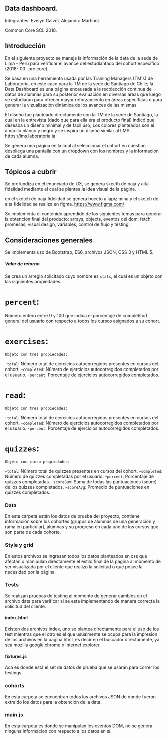 ## Data dashboard.

Integrantes:
Evelyn Galvez
Alejandra Martínez

Common Core SCL 2018.

## Introducción

En el siguiente proyecto se maneja la información de la data de la sede de Lima - Perú para verificar el avance del estudiantado del cohort especifico (2018- 03- pre core).

Se basa en una herramienta usada por las Training Managers (TM's) de Laboratoria, en este caso para la TM de la sede de Santiago de Chile; la Data Dashboard es una página encausada a la recolección continua de datos de alumnas para su posterior evaluación en diversas áreas que luego se estudiaran para ofrecer mayor reforzamiento en áreas específicas o para generar la vizualización dinámica de los avances de las mismas.

El diseño fue planteado directamente con la TM de la sede de Santiago, la cual en la entrevista (dado que para ella era el producto final) indicó que deseaba un diseño minimal y de facil uso; Los colores planteados son el amarillo blanco y negro y se inspira un diseño similar al LMS.
https://lms.laboratoria.la

Se genera una página en la cual al seleccionar el cohort en cuestion despliega una pantalla con un dropdown con los nombres y la información de cada alumna.

## Tópicos a cubrir

Se profundiza en el enunciado de UX, se genera skecth de baja y alta fidelidad mediante el cual se plantea la idea visual de la página.

en el sketch de baja fidelidad se genera boceto a lapiz mina y el sketch de alta fidelidad se realiza en figma.
https://www.figma.com/

Se implementa el contenido aprendido de los siguientes temas para generar la obtencion final del producto:
  arrays, objects, eventos del dom, fetch, promesas, visual design, variables, control de flujo y testing.

## Consideraciones generales

Se implementa uso de Bootstrap, ES6, archivos JSON, CSS 3 y HTML 5.

##### Valor de retorno

Se crea un arreglo solicitado cuyo nombre es `stats`, el cual es un
objeto con las siguientes propiedades:

# `percent`: 
  Número entero entre 0 y 100 que indica el porcentaje de completitud
  general del usuario con respecto a todos los cursos asignados a su cohort.
# `exercises`: 
    Objeto con tres propiedades:
  -`total`: Número total de ejercicios autocorregidos presentes en cursos del
    cohort. 
  -`completed`: Número de ejercicios autocorregidos completados por el usuario.
  -`percent`: Porcentaje de ejercicios autocorregidos completados.
# `read`: 
    Objeto con tres propiedades:
  -`total`: Número total de ejercicios autocorregidos presentes en cursos del
    cohort. 
  -`completed`: Número de ejercicios autocorregidos completados por el usuario.
  -`percent`: Porcentaje de ejercicios autocorregidos completados.
# `quizzes`:
    Objeto con cinco propiedades:
  -`total`: Número total de quizzes presentes en cursos del cohort.
  -`completed`: Número de quizzes completadas por el usuario.
  -`percent`: Porcentaje de quizzes completadas.
  -`scoreSum`: Suma de todas las puntuaciones (score) de los quizzes
    completados.
  -`scoreAvg`:  Promedio de puntuaciones en quizzes completados.


### Data

En esta carpeta están los datos de prueba del proyecto, contiene información
sobre los cohortes (grupos de alumnas de una generación y rama en particular),
alumnas y su progreso en cada uno de los cursos que son parte de cada cohorte.

### Style y grid

En estos archivos se ingresan todos los datos planteados en css que afectan o manipulan directamente el estilo final de la pagina al momento de ser visualizada por el cliente que realizo la solicitud o que posee la necesidad por la página.

### Tests

Se realizan pruebas de testing al momento de generar cambios en el archivo data para verificar si se esta implementando de manera correcta la solicitud del cliente.

#### index.html

Existen dos archivos index, uno se plantea directamente para el uso de los test mientras que el otro es el que usualmente se ocupa para la impresion de los archivos en la pagina html, es decir en el buscador directamente, ya sea mozilla google chrome o internet explorer.

#### fixtures.js

Acá es donde está el set de datos de prueba que se usarán para correr los testings.

### cohorts 

En esta carpeta se encuentran todos los archivos JSON de donde fueron extraido los datos para la obtención de la data.

### main.js

En esta carpeta es donde se manipulan los eventos DOM, no se genera ninguna informacion con respecto a los datos en sí.
